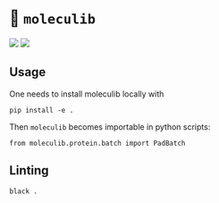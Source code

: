 # 🧬 `moleculib`

[![](https://img.shields.io/badge/documentation-black?logo=Sphinx)](https://molecularmachines.github.io/moleculib/index.html)
[![](https://img.shields.io/badge/PyPI-lightgray?logo=Pypi)](https://pypi.org/project/moleculib/)



## Usage

One needs to install moleculib locally with 
```
pip install -e .
```
Then `moleculib` becomes importable in python scripts:

```
from moleculib.protein.batch import PadBatch
```

## Linting

```sh
black .
```
